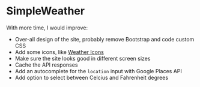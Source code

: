 # SimpleWeather

With more time, I would improve:
- Over-all design of the site, probably remove Bootstrap and code custom CSS
- Add some icons, like [Weather Icons](https://erikflowers.github.io/weather-icons/)
- Make sure the site looks good in different screen sizes
- Cache the API responses
- Add an autocomplete for the `location` input with Google Places API
- Add option to select between Celcius and Fahrenheit degrees
